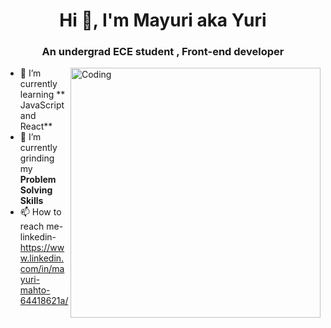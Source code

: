 <h1 align="center">Hi 👋, I'm Mayuri aka Yuri</h1>
<h3 align="center">An undergrad ECE student , Front-end developer</h3>

<img align="right" alt="Coding" width="400" src="https://cdn.dribbble.com/users/2646423/screenshots/5507196/computer.gif">

- 🌱 I’m currently learning ** JavaScript and React**
- 🔭 I’m currently grinding my **Problem Solving Skills**
- 📫 How to reach me- linkedin-https://www.linkedin.com/in/mayuri-mahto-64418621a/


<!---
mayurimahto/mayurimahto is a ✨ special ✨ repository because its `README.md` (this file) appears on your GitHub profile.
You can click the Preview link to take a look at your changes.
--->
